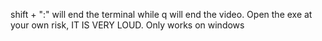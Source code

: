 shift + ":" will end the terminal while q will end the video. 
Open the exe at your own risk, IT IS VERY LOUD. 
Only works on windows
